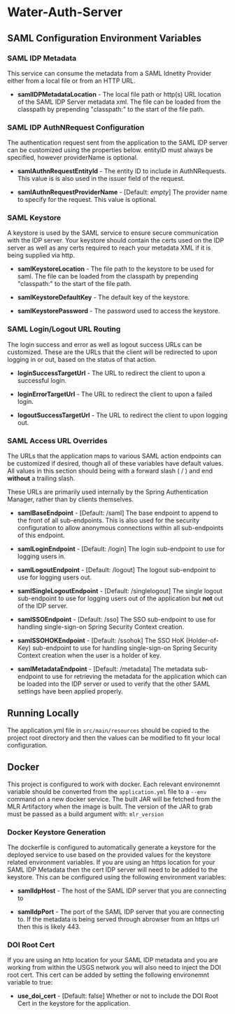 # Water-Auth-Server
## SAML Configuration Environment Variables
### SAML IDP Metadata
This service can consume the metadata from a SAML Idnetity Provider either from a local file or from an HTTP URL.

- **samlIDPMetadataLocation** - The local file path or http(s) URL location of the SAML IDP Server metadata xml. The file can be loaded from the classpath by prepending "classpath:" to the start of the file path.

### SAML IDP AuthNRequest Configuration
The authentication request sent from the application to the SAML IDP server can be customized using the properties below. entityID must always be specified, however providerName is optional.

- **samlAuthnRequestEntityId** - The entity ID to include in AuthNRequests. This value is is also used in the issuer field of the request.

- **samlAuthnRequestProviderName** - [Default: *empty*] The provider name to specify for the request. This value is optional.

### SAML Keystore
A keystore is used by the SAML service to ensure secure communication with the IDP server. Your keystore should contain the certs used on the IDP server as well as any certs required to reach your metadata XML if it is being supplied via http. 

- **samlKeystoreLocation** - The file path to the keystore to be used for saml. The file can be loaded from the classpath by prepending "classpath:" to the start of the file path.

- **samlKeystoreDefaultKey** - The default key of the keystore.

- **samlKeystorePassword** - The password used to access the keystore.

### SAML Login/Logout URL Routing
The login success and error as well as logout success URLs can be customized. These are the URLs that the client will be redirected to upon logging in or out, based on the status of that action.

- **loginSuccessTargetUrl** - The URL to redirect the client to upon a successful login.

- **loginErrorTargetUrl** - The URL to redirect the client to upon a failed login.

- **logoutSuccessTargetUrl** - The URL to redirect the client to upon logging out.

### SAML Access URL Overrides
The URLs that the application maps to various SAML action endpoints can be customized if desired, though all of these variables have default values. All values in this section should being with a forward slash ( / ) and end **without** a trailing slash.

These URLs are primarily used internally by the Spring Authentication Manager, rather than by clients themselves.

- **samlBaseEndpoint** - [Default: /saml] The base endpoint to append to the front of all sub-endpoints. This is also used for the security configuration to allow anonymous connections within all sub-endpoints of this endpoint.

- **samlLoginEndpoint** - [Default: /login] The login sub-endpoint to use for logging users in.

- **samlLogoutEndpoint** - [Default: /logout] The logout sub-endpoint to use for logging users out.

- **samlSingleLogoutEndpoint** - [Default: /singlelogout] The single logout sub-endpoint to use for logging users out of the application but **not** out of the IDP server.

- **samlSSOEndpoint** - [Default: /sso] The SSO sub-endpoint to use for handling single-sign-on Spring Security Context creation. 

- **samlSSOHOKEndpoint** - [Default: /ssohok] The SSO HoK (Holder-of-Key) sub-endpoint to use for handling single-sign-on Spring Security Context creation when the user is a holder of key.

- **samlMetadataEndpoint** - [Default: /metadata] The metadata sub-endpoint to use for retrieving the metadata for the application which can be loaded into the IDP server or used to verify that the other SAML settings have been applied properly.

## Running Locally

The application.yml file in `src/main/resources` should be copied to the project root directory and then the values can be modified to fit your local configuration.

## Docker

This project is configured to work with docker. Each relevant environemnt variable should be converted from the `application.yml` file to a `--env` command on a new docker service. The built JAR will be fetched from the MLR Artifactory when the image is built. The version of the JAR to grab must be passed as a build argument with: `mlr_version`

### Docker Keystore Generation

The dockerfile is configured to automatically generate a keystore for the deployed service to use based on the provided values for the keystore related environment variables. If you are using an https location for your SAML IDP Metadata then the cert IDP server will need to be added to the keystore. This can be configured using the following environment variables:

- **samlIdpHost** - The host of the SAML IDP server that you are connecting to

- **samlIdpPort** - The port of the SAML IDP server that you are connecting to. If the metadata is being served through abrowser from an https url then this is likely 443.

### DOI Root Cert

If you are using an http location for your SAML IDP metadata and you are working from within the USGS network you will also need to inject the DOI root cert. This cert can be added by setting the following environemnt variable to true:

- **use_doi_cert** - [Default: false] Whether or not to include the DOI Root Cert in the keystore for the application.
